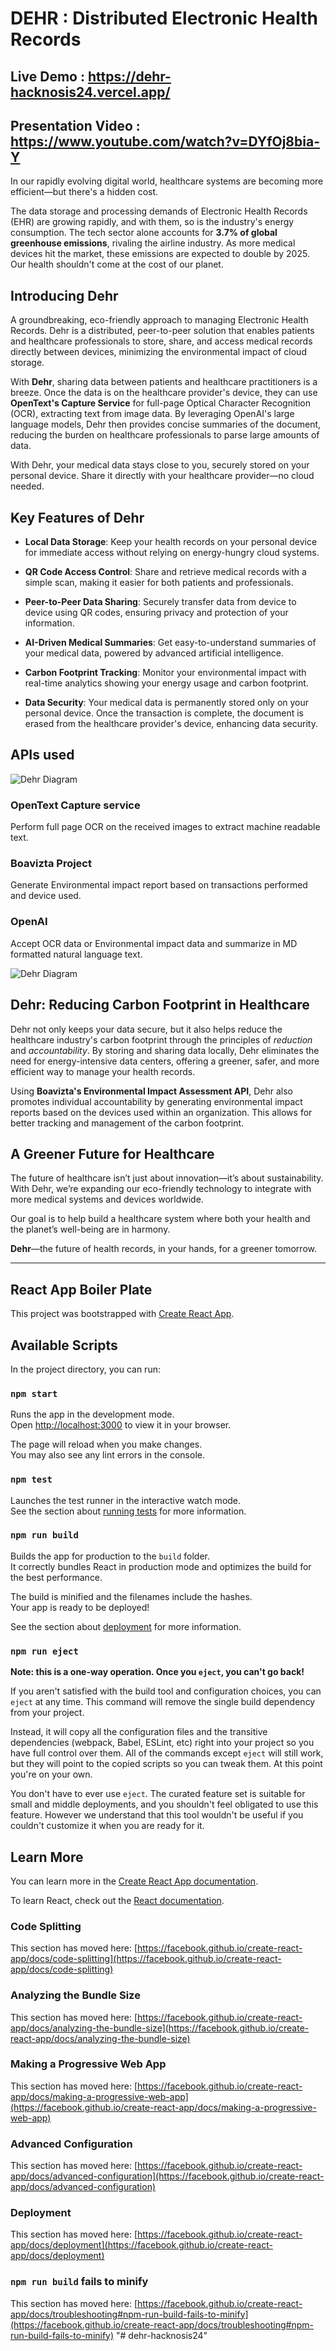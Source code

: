 # DEHR : Distributed Electronic Health Records

## Live Demo : https://dehr-hacknosis24.vercel.app/
## Presentation Video : https://www.youtube.com/watch?v=DYfOj8bia-Y

In our rapidly evolving digital world, healthcare systems are becoming more efficient—but there's a hidden cost.

The data storage and processing demands of Electronic Health Records (EHR) are growing rapidly, and with them, so is the industry's energy consumption. The tech sector alone accounts for **3.7% of global greenhouse emissions**, rivaling the airline industry. As more medical devices hit the market, these emissions are expected to double by 2025. Our health shouldn't come at the cost of our planet.

## Introducing Dehr

A groundbreaking, eco-friendly approach to managing Electronic Health Records. Dehr is a distributed, peer-to-peer solution that enables patients and healthcare professionals to store, share, and access medical records directly between devices, minimizing the environmental impact of cloud storage.

With **Dehr**, sharing data between patients and healthcare practitioners is a breeze. Once the data is on the healthcare provider's device, they can use **OpenText's Capture Service** for full-page Optical Character Recognition (OCR), extracting text from image data. By leveraging OpenAI's large language models, Dehr then provides concise summaries of the document, reducing the burden on healthcare professionals to parse large amounts of data.

With Dehr, your medical data stays close to you, securely stored on your personal device. Share it directly with your healthcare provider—no cloud needed.

## Key Features of Dehr

- **Local Data Storage**: Keep your health records on your personal device for immediate access without relying on energy-hungry cloud systems.
  
- **QR Code Access Control**: Share and retrieve medical records with a simple scan, making it easier for both patients and professionals.

- **Peer-to-Peer Data Sharing**: Securely transfer data from device to device using QR codes, ensuring privacy and protection of your information.

- **AI-Driven Medical Summaries**: Get easy-to-understand summaries of your medical data, powered by advanced artificial intelligence.

- **Carbon Footprint Tracking**: Monitor your environmental impact with real-time analytics showing your energy usage and carbon footprint.

- **Data Security**: Your medical data is permanently stored only on your personal device. Once the transaction is complete, the document is erased from the healthcare provider's device, enhancing data security.

## APIs used

![Dehr Diagram](https://raw.githubusercontent.com/cenentury0941/Pictures/main/utild.png)

### OpenText Capture service
Perform full page OCR on the received images to extract machine readable text.

### Boavizta Project
Generate Environmental impact report based on transactions performed and device used.

### OpenAI
Accept OCR data or Environmental impact data and summarize in MD formatted natural language text.

![Dehr Diagram](https://raw.githubusercontent.com/cenentury0941/Pictures/main/block.png)

## Dehr: Reducing Carbon Footprint in Healthcare

Dehr not only keeps your data secure, but it also helps reduce the healthcare industry's carbon footprint through the principles of *reduction* and *accountability*. By storing and sharing data locally, Dehr eliminates the need for energy-intensive data centers, offering a greener, safer, and more efficient way to manage your health records.

Using **Boavizta's Environmental Impact Assessment API**, Dehr also promotes individual accountability by generating environmental impact reports based on the devices used within an organization. This allows for better tracking and management of the carbon footprint.

## A Greener Future for Healthcare

The future of healthcare isn’t just about innovation—it’s about sustainability. With Dehr, we’re expanding our eco-friendly technology to integrate with more medical systems and devices worldwide.

Our goal is to help build a healthcare system where both your health and the planet’s well-being are in harmony.

**Dehr**—the future of health records, in your hands, for a greener tomorrow.

-----------------------

## React App Boiler Plate

This project was bootstrapped with [Create React App](https://github.com/facebook/create-react-app).

## Available Scripts

In the project directory, you can run:

### `npm start`

Runs the app in the development mode.\
Open [http://localhost:3000](http://localhost:3000) to view it in your browser.

The page will reload when you make changes.\
You may also see any lint errors in the console.

### `npm test`

Launches the test runner in the interactive watch mode.\
See the section about [running tests](https://facebook.github.io/create-react-app/docs/running-tests) for more information.

### `npm run build`

Builds the app for production to the `build` folder.\
It correctly bundles React in production mode and optimizes the build for the best performance.

The build is minified and the filenames include the hashes.\
Your app is ready to be deployed!

See the section about [deployment](https://facebook.github.io/create-react-app/docs/deployment) for more information.

### `npm run eject`

**Note: this is a one-way operation. Once you `eject`, you can't go back!**

If you aren't satisfied with the build tool and configuration choices, you can `eject` at any time. This command will remove the single build dependency from your project.

Instead, it will copy all the configuration files and the transitive dependencies (webpack, Babel, ESLint, etc) right into your project so you have full control over them. All of the commands except `eject` will still work, but they will point to the copied scripts so you can tweak them. At this point you're on your own.

You don't have to ever use `eject`. The curated feature set is suitable for small and middle deployments, and you shouldn't feel obligated to use this feature. However we understand that this tool wouldn't be useful if you couldn't customize it when you are ready for it.

## Learn More

You can learn more in the [Create React App documentation](https://facebook.github.io/create-react-app/docs/getting-started).

To learn React, check out the [React documentation](https://reactjs.org/).

### Code Splitting

This section has moved here: [https://facebook.github.io/create-react-app/docs/code-splitting](https://facebook.github.io/create-react-app/docs/code-splitting)

### Analyzing the Bundle Size

This section has moved here: [https://facebook.github.io/create-react-app/docs/analyzing-the-bundle-size](https://facebook.github.io/create-react-app/docs/analyzing-the-bundle-size)

### Making a Progressive Web App

This section has moved here: [https://facebook.github.io/create-react-app/docs/making-a-progressive-web-app](https://facebook.github.io/create-react-app/docs/making-a-progressive-web-app)

### Advanced Configuration

This section has moved here: [https://facebook.github.io/create-react-app/docs/advanced-configuration](https://facebook.github.io/create-react-app/docs/advanced-configuration)

### Deployment

This section has moved here: [https://facebook.github.io/create-react-app/docs/deployment](https://facebook.github.io/create-react-app/docs/deployment)

### `npm run build` fails to minify

This section has moved here: [https://facebook.github.io/create-react-app/docs/troubleshooting#npm-run-build-fails-to-minify](https://facebook.github.io/create-react-app/docs/troubleshooting#npm-run-build-fails-to-minify)
"# dehr-hacknosis24" 
